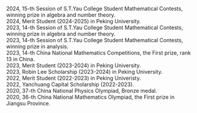 2024,  15-th Session of S.T.Yau College Student Mathematical Contests, winning prize in algebra and  number theory.\
2024,   Merit Student (2024-2025) in Peking University.\
2023,  14-th Session of S.T.Yau College Student Mathematical Contests, winning prize in algebra and  number theory.\
2023,  14-th Session of S.T.Yau College Student Mathematical Contests, winning prize in analysis.\
2023,   14-th China National Mathematics Competitions, the First prize, rank 13 in China.\
2023,   Merit Student (2023-2024) in Peking University.\
2023,   Robin Lee Scholarship (2023-2024) in Peking University.\
2022,   Merit Student (2022-2023) in Peking Univeristy.\
2022,   Yanchuang Capital Scholarship (2022-2023).\
2020,  37-th China National Physics  Olympiad, Bronze medal.\
2020,   36-th China National Mathematics Olympiad, the First prize in Jiangsu Province.